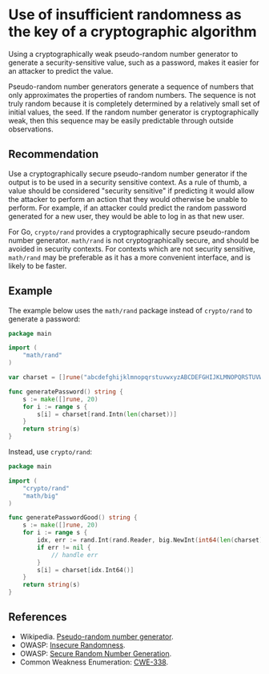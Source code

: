 # Use of insufficient randomness as the key of a cryptographic algorithm
Using a cryptographically weak pseudo-random number generator to generate a security-sensitive value, such as a password, makes it easier for an attacker to predict the value.

Pseudo-random number generators generate a sequence of numbers that only approximates the properties of random numbers. The sequence is not truly random because it is completely determined by a relatively small set of initial values, the seed. If the random number generator is cryptographically weak, then this sequence may be easily predictable through outside observations.


## Recommendation
Use a cryptographically secure pseudo-random number generator if the output is to be used in a security sensitive context. As a rule of thumb, a value should be considered "security sensitive" if predicting it would allow the attacker to perform an action that they would otherwise be unable to perform. For example, if an attacker could predict the random password generated for a new user, they would be able to log in as that new user.

For Go, `crypto/rand` provides a cryptographically secure pseudo-random number generator. `math/rand` is not cryptographically secure, and should be avoided in security contexts. For contexts which are not security sensitive, `math/rand` may be preferable as it has a more convenient interface, and is likely to be faster.


## Example
The example below uses the `math/rand` package instead of `crypto/rand` to generate a password:


```go
package main

import (
	"math/rand"
)

var charset = []rune("abcdefghijklmnopqrstuvwxyzABCDEFGHIJKLMNOPQRSTUVWXYZ0123456789")

func generatePassword() string {
	s := make([]rune, 20)
	for i := range s {
		s[i] = charset[rand.Intn(len(charset))]
	}
	return string(s)
}

```
Instead, use `crypto/rand`:


```go
package main

import (
	"crypto/rand"
	"math/big"
)

func generatePasswordGood() string {
	s := make([]rune, 20)
	for i := range s {
		idx, err := rand.Int(rand.Reader, big.NewInt(int64(len(charset))))
		if err != nil {
			// handle err
		}
		s[i] = charset[idx.Int64()]
	}
	return string(s)
}

```

## References
* Wikipedia. [Pseudo-random number generator](http://en.wikipedia.org/wiki/Pseudorandom_number_generator).
* OWASP: [Insecure Randomness](https://owasp.org/www-community/vulnerabilities/Insecure_Randomness).
* OWASP: [Secure Random Number Generation](https://cheatsheetseries.owasp.org/cheatsheets/Cryptographic_Storage_Cheat_Sheet.html#secure-random-number-generation).
* Common Weakness Enumeration: [CWE-338](https://cwe.mitre.org/data/definitions/338.html).
